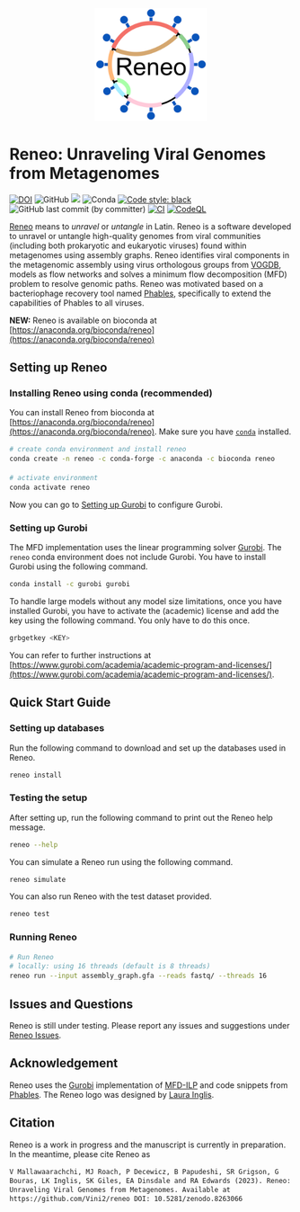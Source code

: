 <p align="center">
  <img src="https://raw.githubusercontent.com/Vini2/reneo/develop/reneo_logo.png" width="200" title="reneo logo" alt="reneo logo">
</p>

Reneo: Unraveling Viral Genomes from Metagenomes
===============

[![DOI](https://zenodo.org/badge/619432085.svg)](https://zenodo.org/badge/latestdoi/619432085)
![GitHub](https://img.shields.io/github/license/vini2/reneo)
[![](https://img.shields.io/static/v1?label=CLI&message=Snaketool&color=blueviolet)](https://github.com/beardymcjohnface/Snaketool)
![Conda](https://img.shields.io/conda/v/bioconda/reneo)
[![Code style: black](https://img.shields.io/badge/code%20style-black-000000.svg)](https://github.com/psf/black)
![GitHub last commit (by committer)](https://img.shields.io/github/last-commit/Vini2/reneo?color=8a35da)
[![CI](https://github.com/Vini2/reneo/actions/workflows/test_reneo.yml/badge.svg)](https://github.com/Vini2/reneo/actions/workflows/test_reneo.yml)
[![CodeQL](https://github.com/Vini2/reneo/actions/workflows/codeql.yml/badge.svg)](https://github.com/Vini2/reneo/actions/workflows/codeql.yml)


[Reneo](https://en.wiktionary.org/wiki/reneo) means to *unravel* or *untangle* in Latin. Reneo is a software developed to unravel or untangle high-quality genomes from viral communities (including both prokaryotic and eukaryotic viruses) found within metagenomes using assembly graphs. Reneo identifies viral components in the metagenomic assembly using virus orthologous groups from [VOGDB](https://vogdb.org/), models as flow networks and solves a minimum flow decomposition (MFD) problem to resolve genomic paths. Reneo was motivated based on a bacteriophage recovery tool named [Phables](https://github.com/Vini2/phables), specifically to extend the capabilities of Phables to all viruses.

**NEW:** Reneo is available on bioconda at [https://anaconda.org/bioconda/reneo](https://anaconda.org/bioconda/reneo)

## Setting up Reneo

### Installing Reneo using conda (recommended)

You can install Reneo from bioconda at [https://anaconda.org/bioconda/reneo](https://anaconda.org/bioconda/reneo). Make sure you have [`conda`](https://docs.conda.io/en/latest/) installed.

```bash
# create conda environment and install reneo
conda create -n reneo -c conda-forge -c anaconda -c bioconda reneo

# activate environment
conda activate reneo
```

Now you can go to [Setting up Gurobi](#setting-up-gurobi) to configure Gurobi.

### Setting up Gurobi

The MFD implementation uses the linear programming solver [Gurobi](https://www.gurobi.com/). The `reneo` conda environment does not include Gurobi. You have to install Gurobi using the following command.

```bash
conda install -c gurobi gurobi
```

To handle large models without any model size limitations, once you have installed Gurobi, you have to activate the (academic) license and add the key using the following command. You only have to do this once.

```bash
grbgetkey <KEY>
```

You can refer to further instructions at [https://www.gurobi.com/academia/academic-program-and-licenses/](https://www.gurobi.com/academia/academic-program-and-licenses/). 


## Quick Start Guide

### Setting up databases

Run the following command to download and set up the databases used in Reneo.

```bash
reneo install
```

### Testing the setup

After setting up, run the following command to print out the Reneo help message.

```bash
reneo --help
```

You can simulate a Reneo run using the following command.

```bash
reneo simulate
```

You can also run Reneo with the test dataset provided.

```bash
reneo test
```

### Running Reneo

```bash
# Run Reneo
# locally: using 16 threads (default is 8 threads)
reneo run --input assembly_graph.gfa --reads fastq/ --threads 16
```


##  Issues and Questions

Reneo is still under testing. Please report any issues and suggestions under [Reneo Issues](https://github.com/Vini2/reneo/issues).


## Acknowledgement

Reneo uses the [Gurobi](https://www.gurobi.com/) implementation of [MFD-ILP](https://github.com/algbio/MFD-ILP) and code snippets from [Phables](https://github.com/Vini2/phables/). The Reneo logo was designed by [Laura Inglis](https://fame.flinders.edu.au/people/2021/01/01/laura-inglis).


## Citation

Reneo is a work in progress and the manuscript is currently in preparation. In the meantime, please cite Reneo as

```
V Mallawaarachchi, MJ Roach, P Decewicz, B Papudeshi, SR Grigson, G Bouras, LK Inglis, SK Giles, EA Dinsdale and RA Edwards (2023). Reneo: Unraveling Viral Genomes from Metagenomes. Available at https://github.com/Vini2/reneo DOI: 10.5281/zenodo.8263066
```
